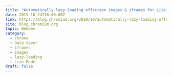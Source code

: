 ```yaml
---
title: "Automatically lazy-loading offscreen images & iframes for Lite mode users"
date: 2019-10-24T16:00:00Z
link: https://blog.chromium.org/2019/10/automatically-lazy-loading-offscreen.html?utm_medium=RSS&utm_source=hune
site: blog.chromium.org
topic: Webdev
category:
  - chrome
  - Data Saver
  - iframes
  - images
  - lazy-loading
  - Lite Mode
draft: false
---
```

